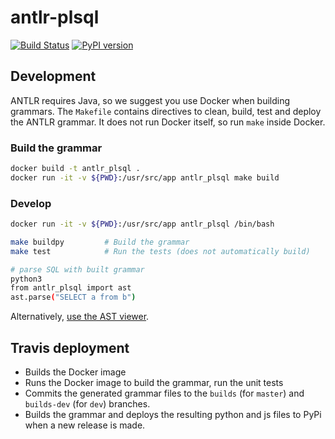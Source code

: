 # antlr-plsql

[![Build Status](https://travis-ci.org/datacamp/antlr-plsql.svg?branch=master)](https://travis-ci.org/datacamp/antlr-plsql)
[![PyPI version](https://badge.fury.io/py/antlr-plsql.svg)](https://badge.fury.io/py/antlr-plsql)

## Development

ANTLR requires Java, so we suggest you use Docker when building grammars. The `Makefile` contains directives to clean, build, test and deploy the ANTLR grammar. It does not run Docker itself, so run `make` inside Docker.

### Build the grammar

```bash
docker build -t antlr_plsql .
docker run -it -v ${PWD}:/usr/src/app antlr_plsql make build
```

### Develop

```bash
docker run -it -v ${PWD}:/usr/src/app antlr_plsql /bin/bash

make buildpy         # Build the grammar
make test            # Run the tests (does not automatically build)

# parse SQL with built grammar
python3
from antlr_plsql import ast
ast.parse("SELECT a from b")
```

Alternatively, [use the AST viewer](https://github.com/datacamp/antlr-tsql#development).

## Travis deployment

- Builds the Docker image
- Runs the Docker image to build the grammar, run the unit tests
- Commits the generated grammar files to the `builds` (for `master`) and `builds-dev` (for `dev`) branches.
- Builds the grammar and deploys the resulting python and js files to PyPi when a new release is made.
